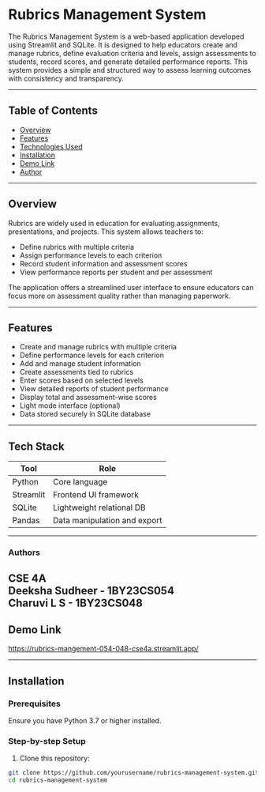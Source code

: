 # Rubrics Management System

The Rubrics Management System is a web-based application developed using Streamlit and SQLite. It is designed to help educators create and manage rubrics, define evaluation criteria and levels, assign assessments to students, record scores, and generate detailed performance reports. This system provides a simple and structured way to assess learning outcomes with consistency and transparency.

---

## Table of Contents

- [Overview](#overview)
- [Features](#features)
- [Technologies Used](#TechStack)
- [Installation](#installation)
- [Demo Link](#DemoLink)
- [Author](#author)

---

## Overview

Rubrics are widely used in education for evaluating assignments, presentations, and projects. This system allows teachers to:

- Define rubrics with multiple criteria
- Assign performance levels to each criterion
- Record student information and assessment scores
- View performance reports per student and per assessment

The application offers a streamlined user interface to ensure educators can focus more on assessment quality rather than managing paperwork.

---

## Features

- Create and manage rubrics with multiple criteria
- Define performance levels for each criterion
- Add and manage student information
- Create assessments tied to rubrics
- Enter scores based on selected levels
- View detailed reports of student performance
- Display total and assessment-wise scores
- Light mode interface (optional)
- Data stored securely in SQLite database

---

## Tech Stack

| Tool        | Role                         |
|-------------|------------------------------|
| Python      | Core language                |
| Streamlit   | Frontend UI framework        |
| SQLite      | Lightweight relational DB    |
| Pandas      | Data manipulation and export |

---
### Authors

CSE 4A  
Deeksha Sudheer - 1BY23CS054  
Charuvi L S - 1BY23CS048
---
## Demo Link
https://rubrics-mangement-054-048-cse4a.streamlit.app/

---
## Installation

### Prerequisites

Ensure you have Python 3.7 or higher installed.

### Step-by-step Setup

1. Clone this repository:

```bash
git clone https://github.com/yourusername/rubrics-management-system.git
cd rubrics-management-system

